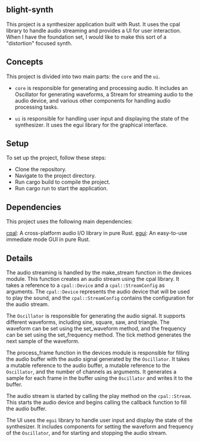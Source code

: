 ## blight-synth

This project is a synthesizer application built with Rust. It uses the cpal library to handle audio streaming and provides a UI for user interaction.
When I have the foundation set, I would like to make this sort of a "distortion" focused synth.

## Concepts
This project is divided into two main parts: the `core` and the `ui`.

- `core` is responsible for generating and processing audio. It includes an Oscillator for generating waveforms, a Stream for streaming audio to the audio device, and various other components for handling audio processing tasks.

- `ui` is responsible for handling user input and displaying the state of the synthesizer. It uses the egui library for the graphical interface.

## Setup
To set up the project, follow these steps:

- Clone the repository.
- Navigate to the project directory.
- Run cargo build to compile the project.
- Run cargo run to start the application.

## Dependencies
This project uses the following main dependencies:

[cpal](https://github.com/RustAudio/cpal): A cross-platform audio I/O library in pure Rust.
[egui](https://github.com/emilk/egui): An easy-to-use immediate mode GUI in pure Rust.

## Details

The audio streaming is handled by the make_stream function in the devices module. This function creates an audio stream using the cpal library. It takes a reference to a `cpal::Device` and a `cpal::StreamConfig` as arguments. The `cpal::Device` represents the audio device that will be used to play the sound, and the `cpal::StreamConfig` contains the configuration for the audio stream.

The `Oscillator` is responsible for generating the audio signal. It supports different waveforms, including sine, square, saw, and triangle. The waveform can be set using the set_waveform method, and the frequency can be set using the set_frequency method. The tick method generates the next sample of the waveform.

The process_frame function in the devices module is responsible for filling the audio buffer with the audio signal generated by the `Oscillator`. It takes a mutable reference to the audio buffer, a mutable reference to the `Oscillator`, and the number of channels as arguments. It generates a sample for each frame in the buffer using the `Oscillator` and writes it to the buffer.

The audio stream is started by calling the play method on the `cpal::Stream`. This starts the audio device and begins calling the callback function to fill the audio buffer.

The UI uses the `egui` library to handle user input and display the state of the synthesizer. It includes components for setting the waveform and frequency of the `Oscillator`, and for starting and stopping the audio stream.
